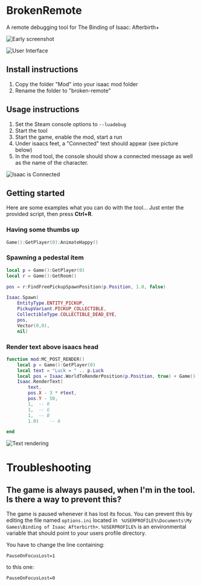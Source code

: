 # BrokenRemote
A remote debugging tool for The Binding of Isaac: Afterbirth+

![Early screenshot](http://i.imgur.com/7RFeRom.png)

![User Interface](https://puu.sh/tfig6/bb77592aae.png)

## Install instructions

1. Copy the folder "Mod" into your isaac mod folder
2. Rename the folder to "broken-remote"

## Usage instructions

1. Set the Steam console options to `--luadebug`
2. Start the tool
3. Start the game, enable the mod, start a run
4. Under isaacs feet, a "Connected" text should appear (see picture below)
5. In the mod tool, the console should show a connected message as well as the name of the character.

![Isaac is Connected](https://puu.sh/teMkw/2a0a0bd421.png)

## Getting started

Here are some examples what you can do with the tool... Just enter the provided script, then press **Ctrl+R**.

### Having some thumbs up

```lua
Game():GetPlayer(0):AnimateHappy()
```

### Spawning a pedestal item
```lua
local p = Game():GetPlayer(0)
local r = Game():GetRoom()

pos = r:FindFreePickupSpawnPosition(p.Position, 1.0, false)

Isaac.Spawn(
	EntityType.ENTITY_PICKUP,
	PickupVariant.PICKUP_COLLECTIBLE,
	CollectibleType.COLLECTIBLE_DEAD_EYE,
	pos,
	Vector(0,0),
	nil)
``` 

### Render text above isaacs head

```lua
function mod:MC_POST_RENDER()
	local p = Game():GetPlayer(0)
	local text = "Luck = " .. p.Luck
	local pos = Isaac.WorldToRenderPosition(p.Position, true) + Game():GetRoom():GetRenderScrollOffset()
	Isaac.RenderText(
		text,
		pos.X - 3 * #text, 
		pos.Y - 50,
		1,	-- R
		1,	-- G
		1,	-- B
		1.0)	-- A

end
```

![Text rendering](https://puu.sh/teN4c/1849c2765b.png)

# Troubleshooting

## The game is always paused, when I'm in the tool. Is there a way to prevent this?

The game is paused whenever it has lost its focus. You can prevent this by editing the file named `options.ini` located in ` %USERPROFILE%\Documents\My Games\Binding of Isaac Afterbirth+`. `%USERPROFILE%` is an environmental variable that should point to your users profile directory.

You have to change the line containing:

```
PauseOnFocusLost=1
``` 

to this one:

```
PauseOnFocusLost=0
``` 
